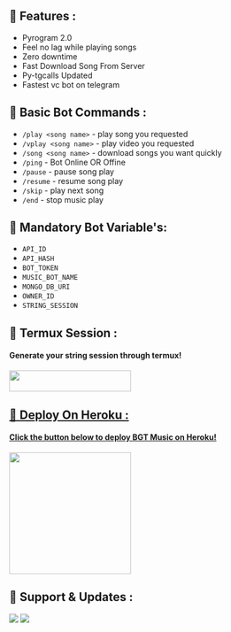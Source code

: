 ## 🔗 Features : 

- Pyrogram 2.0
- Feel no lag while playing songs
- Zero downtime
- Fast Download Song From Server
- Py-tgcalls Updated
- Fastest vc bot on telegram

## 🔗 Basic Bot Commands :

- `/play <song name>` - play song you requested
- `/vplay <song name>` - play video you requested
- `/song <song name>` - download songs you want quickly
- `/ping` - Bot Online OR Offine
- `/pause` - pause song play
- `/resume` - resume song play
- `/skip` - play next song
- `/end` - stop music play


## 🔗 Mandatory Bot Variable's: 

- ``API_ID``
- ``API_HASH``
- ``BOT_TOKEN``
- ``MUSIC_BOT_NAME``
- ``MONGO_DB_URI``
- ``OWNER_ID``
- ``STRING_SESSION``


## 🔗 Termux Session :

<h4>Generate your string session through termux!</h4>

<a href="https://github.com/AdityaHalder/PGV2-STRING"> <img src="https://img.shields.io/badge/Termux%20Session-black?style=for-the-badge&logo=github" width="220" height="38.45"/>


## 🔗 Deploy On Heroku :

<h4>Click the button below to deploy BGT Music on Heroku!</h4>    

<a
href="https://heroku.com/deploy?template=https://github.com/BikashHalderNew/BgtMusicV2"><img src="https://img.shields.io/badge/Deploy%20On%20Heroku-darkblue?style=for-the-badge&logo=Heroku" width="220"
hieght="38.30" /></a>

## 🔗 Support & Updates :

<a href="https://t.me/bgt_chat"><img src="https://img.shields.io/badge/Join-Group%20Support-yellow.svg?style=for-the-badge&logo=Telegram"></a> <a href="https://t.me/BikashGadgetsTech"><img src="https://img.shields.io/badge/Join-Updates%20Channel-yellow.svg?style=for-the-badge&logo=Telegram"></a>
